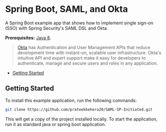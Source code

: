 # Spring Boot, SAML, and Okta

A Spring Boot example app that shows how to implement single sign-on (SSO) with Spring Security's SAML DSL and Okta.

**Prerequisites:** [Java 8](http://www.oracle.com/technetwork/java/javase/downloads/jdk8-downloads-2133151.html).

> [Okta](https://developer.okta.com/) has Authentication and User Management APIs that reduce development time with instant-on, scalable user infrastructure. Okta's intuitive API and expert support make it easy for developers to authenticate, manage and secure users and roles in any application.

* [Getting Started](#getting-started)

## Getting Started

To install this example application, run the following commands:

```bash
git clone https://github.com/prateekbehera20/SAML-SP-Initiated.git
```

This will get a copy of the project installed locally. To start the application, run it as standard java or spring boot application.
